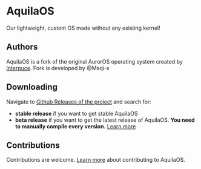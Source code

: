 # AquilaOS

Our lightweight, custom OS made without any existing kernel!

## Authors

AquilaOS is a fork of the original AurorOS operating system created by [Interpuce](https://github.com/Interpuce). Fork is developed by @Maqi-x

## Downloading

Navigate to [Github Releases of the project](https://github.com/Maqi-x/AquilaOS/releases) and search for:
- **stable release** if you want to get stable AquilaOS
- **beta release** if you want to get the latest release of AquilaOS. __You need to manually compile every version.__ [Learn more](https://github.com/Maqi-x/AquilaOS/blob/main/CONTRIBUTING.md)

## Contributions

Contributions are welcome. [Learn more](https://github.com/Maqi-x/AquilaOS/blob/main/CONTRIBUTING.md) about contributing to AquilaOS.